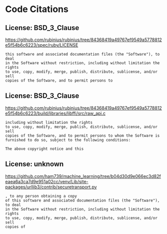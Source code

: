 # Code Citations

## License: BSD_3_Clause
https://github.com/rubinius/rubinius/tree/84368419a49767ef9549a5778812e5f54b6c6223/spec/ruby/LICENSE

```
this software and associated documentation files (the "Software"), to deal
in the Software without restriction, including without limitation the rights
to use, copy, modify, merge, publish, distribute, sublicense, and/or sell
copies of the Software, and to permit persons to
```


## License: BSD_3_Clause
https://github.com/rubinius/rubinius/tree/84368419a49767ef9549a5778812e5f54b6c6223/build/libraries/libffi/src/raw_api.c

```
including without limitation the rights
to use, copy, modify, merge, publish, distribute, sublicense, and/or sell
copies of the Software, and to permit persons to whom the Software is
furnished to do so, subject to the following conditions:

The above copyright notice and this
```


## License: unknown
https://github.com/ham739/machine_learning/tree/b04d30d9e066ec3d82feaea6a3ca7d9e951a02cc/venv/Lib/site-packages/urllib3/contrib/securetransport.py

```
, to any person obtaining a copy
of this software and associated documentation files (the "Software"), to deal
in the Software without restriction, including without limitation the rights
to use, copy, modify, merge, publish, distribute, sublicense, and/or sell
copies of
```


